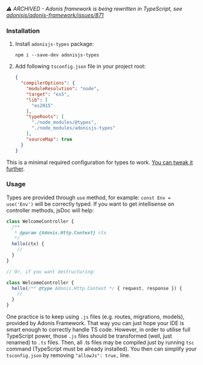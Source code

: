 *⚠ ARCHIVED - Adonis framework is being rewritten in TypeScript, see [adonisjs/adonis-framework/issues/871](https://github.com/adonisjs/adonis-framework/issues/871)*

### Installation
1. Install `adonisjs-types` package:

    `npm i --save-dev adonisjs-types`
2. Add following `tsconfig.json` file in your project root:

    ```json
    {
      "compilerOptions": {
        "moduleResolution": "node",
        "target": "es5",
        "lib": [
          "es2015"
        ],
        "typeRoots": [
          "./node_modules/@types",
          "./node_modules/adonisjs-types"
        ],
        "sourceMap": true
      }
    }
    ```

This is a minimal required configuration for types to work. [You can tweak it further](http://www.typescriptlang.org/docs/handbook/tsconfig-json.html).

### Usage
Types are provided through `use` method, for example: `const Env = use('Env')` will be correctly typed. If you want to get intellisense on controller methods, jsDoc will help:
```js
class WelcomeController {
  /**
   * @param {Adonis.Http.Context} ctx
   */
  hello(ctx) {
    //
  }
}

// Or, if you want destructuring:

class WelcomeController {
  hello(/** @type Adonis.Http.Context */ { request, response }) {
    //
  }
}
```

One practice is to keep using `.js` files (e.g. routes, migrations, models), provided by Adonis Framework.
That way you can just hope your IDE is smart enough to correctly handle TS code.
However, in order to utilise full TypeScript power, those `.js` files should be transformed
(well, just renamed) to `.ts` files. Then, all .ts files may be compiled just by running `tsc`
command (TypeScript must be already installed). You then can simplify your `tsconfig.json` by removing
 `"allowJs": true,` line.
